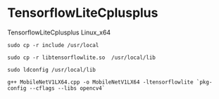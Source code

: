# TensorflowLiteCplusplus
 TensorflowLiteCplusplus Linux_x64
 
 `sudo cp -r include /usr/local`
 
 `sudo cp -r libtensorflowlite.so  /usr/local/lib`
 
 `sudo ldconfig /usr/local/lib`
 
 ```
 g++ MobileNetV1LX64.cpp -o MobileNetV1LX64 -ltensorflowlite `pkg-config --cflags --libs opencv4`
 ```
 
 
